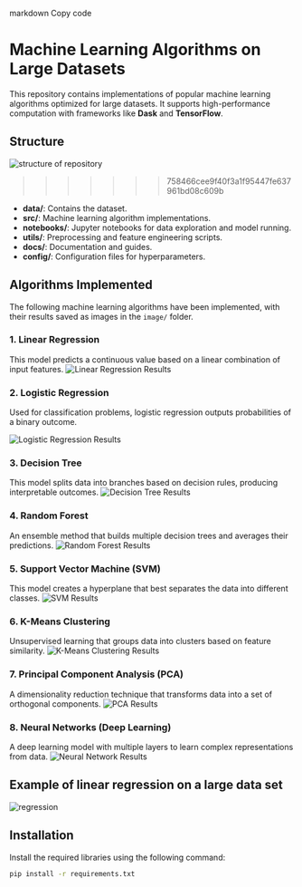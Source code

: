 markdown
Copy code
# Machine Learning Algorithms on Large Datasets

This repository contains implementations of popular machine learning algorithms optimized for large datasets. It supports high-performance computation with frameworks like **Dask** and **TensorFlow**.

## Structure
![structure of repository](https://github.com/dijasila/machine-learning-algorithms/blob/main/image/resp_struct.PNG)
>>>>>>> 758466cee9f40f3a1f95447fe637961bd08c609b
- **data/**: Contains the dataset.
- **src/**: Machine learning algorithm implementations.
- **notebooks/**: Jupyter notebooks for data exploration and model running.
- **utils/**: Preprocessing and feature engineering scripts.
- **docs/**: Documentation and guides.
- **config/**: Configuration files for hyperparameters.

## Algorithms Implemented

The following machine learning algorithms have been implemented, with their results saved as images in the `image/` folder.

### 1. **Linear Regression**
This model predicts a continuous value based on a linear combination of input features.
![Linear Regression Results](https://github.com/dijasila/machine-learning-algorithms/blob/main/image/regression_results.png)

### 2. **Logistic Regression**
Used for classification problems, logistic regression outputs probabilities of a binary outcome.
<!-- Image for Logistic Regression -->
![Logistic Regression Results](https://github.com/dijasila/machine-learning-algorithms/blob/main/image/logistic_regression_results.png)

### 3. **Decision Tree**
This model splits data into branches based on decision rules, producing interpretable outcomes.
![Decision Tree Results](https://github.com/dijasila/machine-learning-algorithms/blob/main/image/decision_tree_results.png)

### 4. **Random Forest**
An ensemble method that builds multiple decision trees and averages their predictions.
![Random Forest Results](https://github.com/dijasila/machine-learning-algorithms/blob/main/image/random_forest_results.png)

### 5. **Support Vector Machine (SVM)**
This model creates a hyperplane that best separates the data into different classes.
![SVM Results](https://github.com/dijasila/machine-learning-algorithms/blob/main/image/svm_results.png)

### 6. **K-Means Clustering**
Unsupervised learning that groups data into clusters based on feature similarity.
![K-Means Clustering Results](https://github.com/dijasila/machine-learning-algorithms/blob/main/image/kmeans_clustering_results.png)

### 7. **Principal Component Analysis (PCA)**
A dimensionality reduction technique that transforms data into a set of orthogonal components.
![PCA Results](https://github.com/dijasila/machine-learning-algorithms/blob/main/image/pca_results.png)

### 8. **Neural Networks (Deep Learning)**
A deep learning model with multiple layers to learn complex representations from data.
![Neural Network Results](https://github.com/dijasila/machine-learning-algorithms/blob/main/image/neural_network_results.png)


## Example of linear regression on a large data set 
![regression](https://github.com/dijasila/machine-learning-algorithms/blob/main/image/regression_results.png)
## Installation

Install the required libraries using the following command:
```bash
pip install -r requirements.txt